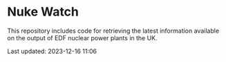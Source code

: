# Nuke Watch

This repository includes code for retrieving the latest information available on the output of EDF nuclear power plants in the UK.

Last updated: 2023-12-16 11:06